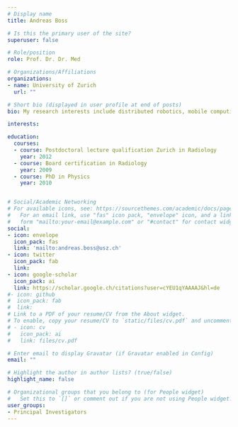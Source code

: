 ```yaml
---
# Display name
title: Andreas Boss

# Is this the primary user of the site?
superuser: false

# Role/position
role: Prof. Dr. Dr. Med

# Organizations/Affiliations
organizations:
- name: University of Zurich
  url: ""

# Short bio (displayed in user profile at end of posts)
bio: My research interests include distributed robotics, mobile computing and programmable matter.

interests:

education:
  courses:
  - course: Postdoctoral lecture qualification Zurich in Radiology
    year: 2012
  - course: Board certification in Radiology 
    year: 2009
  - course: PhD in Physics 
    year: 2010


# Social/Academic Networking
# For available icons, see: https://sourcethemes.com/academic/docs/page-builder/#icons
#   For an email link, use "fas" icon pack, "envelope" icon, and a link in the
#   form "mailto:your-email@example.com" or "#contact" for contact widget.
social:
- icon: envelope
  icon_pack: fas
  link: 'mailto:andreas.boss@usz.ch'
- icon: twitter
  icon_pack: fab
  link: 
- icon: google-scholar
  icon_pack: ai
  link: https://scholar.google.ch/citations?user=cYEU1qYAAAAJ&hl=de
#- icon: github
#  icon_pack: fab
#  link: 
# Link to a PDF of your resume/CV from the About widget.
# To enable, copy your resume/CV to `static/files/cv.pdf` and uncomment the lines below.
# - icon: cv
#   icon_pack: ai
#   link: files/cv.pdf

# Enter email to display Gravatar (if Gravatar enabled in Config)
email: ""

# Highlight the author in author lists? (true/false)
highlight_name: false

# Organizational groups that you belong to (for People widget)
#   Set this to `[]` or comment out if you are not using People widget.
user_groups:
- Principal Investigators
---
```





